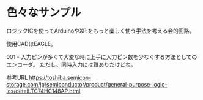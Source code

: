 # 色々なサンプル

ロジックICを使ってArduinoやXPiをもっと楽しく使う手法を考える会的回路。

使用CADはEAGLE。

001 - 入力ピンが多くて大変な時に上手に入力ピン数を少なくする方法としてのエンコーダ。
ただし、同時入力には難ありだけどね。

参考URL https://toshiba.semicon-storage.com/jp/semiconductor/product/general-purpose-logic-ics/detail.TC74HC148AP.html




